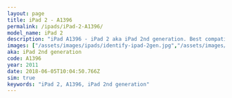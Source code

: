 ```yaml
---
layout: page
title: iPad 2 - A1396
permalink: /ipads/iPad-2-A1396/
model_name: iPad 2
description: "iPad A1396 - iPad 2 aka iPad 2nd generation. Best compatible iPad cases, pens, chargers and keyboards."
images: ["/assets/images/ipads/identify-ipad-2gen.jpg","/assets/images/ipads/ipad_2_buttons.png"]
aka: iPad 2nd generation
code: A1396
year: 2011
date: 2018-06-05T10:04:50.766Z
sim: true
keywords: "iPad 2, A1396, iPad 2nd generation"
---
```

